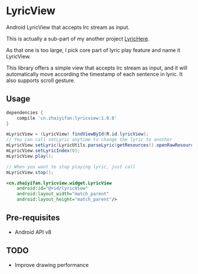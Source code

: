 LyricView
=========
Android LyricView that accepts lrc stream as input.

This is actually a sub-part of my another project [LyricHere](https://github.com/markzhai/LyricHere).

As that one is too large, I pick core part of lyric play feature and name it LyricView.

This library offers a simple view that accepts lrc stream as input, and it will automatically move according the timestamp of each sentence in lyric. It also supports scroll gesture.

Usage
-----
```gradle
dependencies {
    compile 'cn.zhaiyifan:lyricview:1.0.0'
}
```

```java
mLyricView = (LyricView) findViewById(R.id.lyricView);
// You can call setLyric anytime to change the lyric to another
mLyricView.setLyric(LyricUtils.parseLyric(getResources().openRawResource(R.raw.testfile), "UTF-8"));
mLyricView.setLyricIndex(0);
mLyricView.play();

// When you want to stop playing lyric, just call
mLyricView.stop();
```

```xml
<cn.zhaiyifan.lyricview.widget.LyricView
    android:id="@+id/lyricView"
    android:layout_width="match_parent"
    android:layout_height="match_parent"/>
```

Pre-requisites
--------------

- Android API v8

TODO
----

- Improve drawing performance
